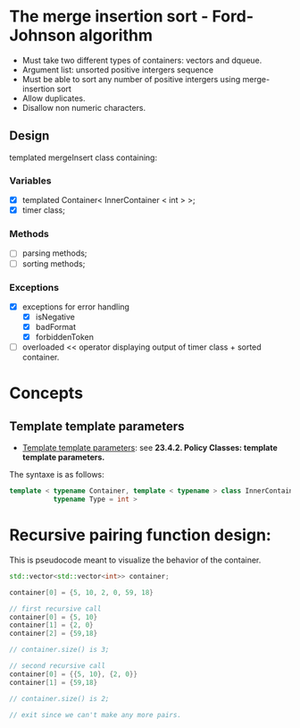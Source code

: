 # The merge insertion sort - Ford-Johnson algorithm

- Must take two different types of containers: vectors and dqueue.
- Argument list: unsorted positive intergers sequence
- Must be able to sort any number of positive intergers using merge-insertion sort
- Allow duplicates.
- Disallow non numeric characters.

## Design

templated mergeInsert class containing:

### Variables
- [X] templated Container< InnerContainer < int > >;
- [X] timer class;

### Methods
- [ ] parsing methods;
- [ ] sorting methods;

### Exceptions
- [X] exceptions for error handling
	- [X] isNegative
	- [X] badFormat
	- [X] forbiddenToken

- [ ] overloaded << operator displaying output of timer class + sorted container.

# Concepts
## Template template parameters
- [Template template parameters](https://fbb-git.github.io/cppannotations/cppannotations/html/cplusplus23.html): see __23.4.2. Policy Classes: template template parameters.__

The syntaxe is as follows: 
```cpp
template < typename Container, template < typename > class InnerContainer,
		   typename Type = int >
```

# Recursive pairing function design:

This is pseudocode meant to visualize the behavior of the container.

```cpp
std::vector<std::vector<int>> container;

container[0] = {5, 10, 2, 0, 59, 18}

// first recursive call 
container[0] = {5, 10}
container[1] = {2, 0}
container[2] = {59,18}

// container.size() is 3;

// second recursive call
container[0] = {{5, 10}, {2, 0}}
container[1] = {59,18}

// container.size() is 2;

// exit since we can't make any more pairs.
```